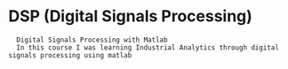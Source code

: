 # DSP (Digital Signals Processing)
      Digital Signals Processing with Matlab
      In this course I was learning Industrial Analytics through digital signals processing using matlab
